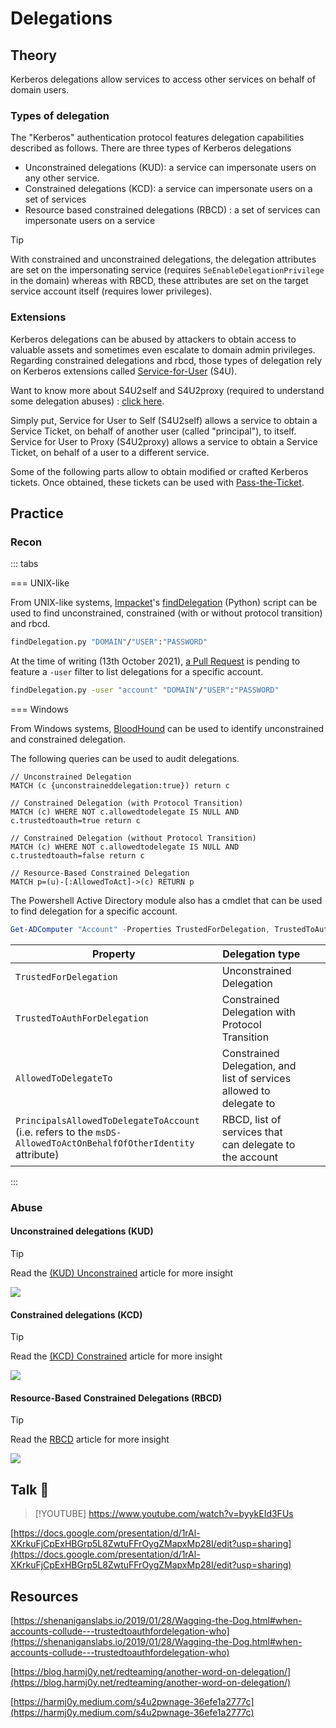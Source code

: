 # Delegations

## Theory

Kerberos delegations allow services to access other services on behalf of domain users.

### Types of delegation

The "Kerberos" authentication protocol features delegation capabilities described as follows. There are three types of Kerberos delegations

* Unconstrained delegations (KUD): a service can impersonate users on any other service.
* Constrained delegations (KCD): a service can impersonate users on a set of services
* Resource based constrained delegations (RBCD) : a set of services can impersonate users on a service

> [!TIP]
> With constrained and unconstrained delegations, the delegation attributes are set on the impersonating service (requires `SeEnableDelegationPrivilege` in the domain) whereas with RBCD, these attributes are set on the target service account itself (requires lower privileges).

### Extensions

Kerberos delegations can be abused by attackers to obtain access to valuable assets and sometimes even escalate to domain admin privileges. Regarding constrained delegations and rbcd, those types of delegation rely on Kerberos extensions called [Service-for-User](../#service-for-user-extensions) (S4U).

Want to know more about S4U2self and S4U2proxy (required to understand some delegation abuses) : [click here](../#service-for-user-extensions).

Simply put, Service for User to Self (S4U2self) allows a service to obtain a Service Ticket, on behalf of another user (called "principal"), to itself. Service for User to Proxy (S4U2proxy) allows a service to obtain a Service Ticket, on behalf of a user to a different service. 

Some of the following parts allow to obtain modified or crafted Kerberos tickets. Once obtained, these tickets can be used with [Pass-the-Ticket](../ptt.md).

## Practice

### Recon

::: tabs

=== UNIX-like

From UNIX-like systems, [Impacket](https://github.com/SecureAuthCorp/impacket)'s [findDelegation](https://github.com/SecureAuthCorp/impacket/blob/master/examples/findDelegation.py) (Python) script can be used to find unconstrained, constrained (with or without protocol transition) and rbcd.

```bash
findDelegation.py "DOMAIN"/"USER":"PASSWORD"
```

At the time of writing (13th October 2021), [a Pull Request](https://github.com/SecureAuthCorp/impacket/pull/1184) is pending to feature a `-user` filter to list delegations for a specific account.

```bash
findDelegation.py -user "account" "DOMAIN"/"USER":"PASSWORD"
```


=== Windows

From Windows systems, [BloodHound](../../../recon/bloodhound/index) can be used to identify unconstrained and constrained delegation.

The following queries can be used to audit delegations.

```cypher
// Unconstrained Delegation
MATCH (c {unconstraineddelegation:true}) return c

// Constrained Delegation (with Protocol Transition)
MATCH (c) WHERE NOT c.allowedtodelegate IS NULL AND c.trustedtoauth=true return c

// Constrained Delegation (without Protocol Transition)
MATCH (c) WHERE NOT c.allowedtodelegate IS NULL AND c.trustedtoauth=false return c

// Resource-Based Constrained Delegation
MATCH p=(u)-[:AllowedToAct]->(c) RETURN p
```

The Powershell Active Directory module also has a cmdlet that can be used to find delegation for a specific account.

```powershell
Get-ADComputer "Account" -Properties TrustedForDelegation, TrustedToAuthForDelegation,msDS-AllowedToDelegateTo,PrincipalsAllowedToDelegateToAccount
```



| Property | Delegation type |  |  |
| --- | --- | --- | --- |
| `TrustedForDelegation` | Unconstrained Delegation |  |  |
| `TrustedToAuthForDelegation` | Constrained Delegation with Protocol Transition |  |  |
| `AllowedToDelegateTo` | Constrained Delegation, and list of services allowed to delegate to |  |  |
| `PrincipalsAllowedToDelegateToAccount` (i.e. refers to the `msDS-AllowedToActOnBehalfOfOtherIdentity` attribute) | RBCD, list of services that can delegate to the account |  |  |



:::


### Abuse

#### Unconstrained delegations (KUD)

> [!TIP]
> Read the [(KUD) Unconstrained](unconstrained.md) article for more insight

![](<assets/KUD mindmap.png>)

#### Constrained delegations (KCD)
> [!TIP]
> Read the [(KCD) Constrained](constrained.md) article for more insight

![](<assets/KCD mindmap.png>)

#### Resource-Based Constrained Delegations (RBCD)

> [!TIP]
> Read the [RBCD](rbcd.md) article for more insight


![](<assets/RBCD mindmap.png>)

## Talk :microphone:

> [!YOUTUBE] https://www.youtube.com/watch?v=byykEId3FUs


[https://docs.google.com/presentation/d/1rAl-XKrkuFjCpExHBGrp5L8ZwtuFFrOygZMapxMp28I/edit?usp=sharing](https://docs.google.com/presentation/d/1rAl-XKrkuFjCpExHBGrp5L8ZwtuFFrOygZMapxMp28I/edit?usp=sharing)

## Resources

[https://shenaniganslabs.io/2019/01/28/Wagging-the-Dog.html#when-accounts-collude---trustedtoauthfordelegation-who](https://shenaniganslabs.io/2019/01/28/Wagging-the-Dog.html#when-accounts-collude---trustedtoauthfordelegation-who)

[https://blog.harmj0y.net/redteaming/another-word-on-delegation/](https://blog.harmj0y.net/redteaming/another-word-on-delegation/)

[https://harmj0y.medium.com/s4u2pwnage-36efe1a2777c](https://harmj0y.medium.com/s4u2pwnage-36efe1a2777c)
